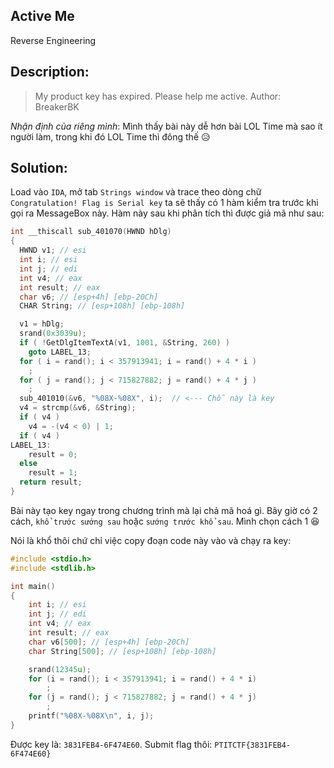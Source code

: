 **Active Me**
---
Reverse Engineering

Description:
---
> My product key has expired. Please help me active. Author: BreakerBK

*Nhận định của riêng mình*:
Mình thấy bài này dễ hơn bài LOL Time mà sao ít người làm, trong khi đó LOL Time thì đông thế :disappointed_relieved:

Solution:
---


Load vào `IDA`, mở tab `Strings window` và trace theo dòng chữ `Congratulation! Flag is Serial key` ta sẽ thấy có 1 hàm kiểm tra trước khi 
gọi ra MessageBox này. Hàm này sau khi phân tích thì được giả mã như sau:
```C
int __thiscall sub_401070(HWND hDlg)
{
  HWND v1; // esi
  int i; // esi
  int j; // edi
  int v4; // eax
  int result; // eax
  char v6; // [esp+4h] [ebp-20Ch]
  CHAR String; // [esp+108h] [ebp-108h]

  v1 = hDlg;
  srand(0x3039u);
  if ( !GetDlgItemTextA(v1, 1001, &String, 260) )
    goto LABEL_13;
  for ( i = rand(); i < 357913941; i = rand() + 4 * i )
    ;
  for ( j = rand(); j < 715827882; j = rand() + 4 * j )
    ;
  sub_401010(&v6, "%08X-%08X", i);  // <--- Chỗ này là key
  v4 = strcmp(&v6, &String);
  if ( v4 )
    v4 = -(v4 < 0) | 1;
  if ( v4 )
LABEL_13:
    result = 0;
  else
    result = 1;
  return result;
}
```
Bài này tạo key ngay trong chương trình mà lại chả mã hoá gì. Bây giờ có 2 cách, `khổ trước sướng sau` hoặc `sướng trước khổ sau`.
Mình chọn cách 1 :satisfied: 

Nói là khổ thôi chứ chỉ việc copy đoạn code này vào và chạy ra key:
```C
#include <stdio.h>
#include <stdlib.h>

int main()
{
	int i; // esi
	int j; // edi
	int v4; // eax
	int result; // eax
	char v6[500]; // [esp+4h] [ebp-20Ch]
	char String[500]; // [esp+108h] [ebp-108h]

	srand(12345u);
	for (i = rand(); i < 357913941; i = rand() + 4 * i)
		;
	for (j = rand(); j < 715827882; j = rand() + 4 * j)
		;
	printf("%08X-%08X\n", i, j);
}
```
Được key là: `3831FEB4-6F474E60`. Submit flag thôi: `PTITCTF{3831FEB4-6F474E60}`
